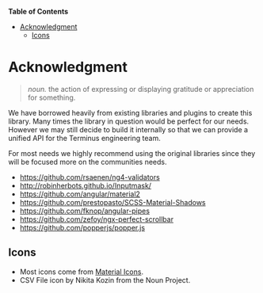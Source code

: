 <!-- START doctoc generated TOC please keep comment here to allow auto update -->
<!-- DON'T EDIT THIS SECTION, INSTEAD RE-RUN doctoc TO UPDATE -->
**Table of Contents**

- [Acknowledgment](#acknowledgment)
  - [Icons](#icons)

<!-- END doctoc generated TOC please keep comment here to allow auto update -->


# Acknowledgment

> _noun._ the action of expressing or displaying gratitude or appreciation for something.


We have borrowed heavily from existing libraries and plugins to create this library. Many times the
library in question would be perfect for our needs. However we may still decide to build it
internally so that we can provide a unified API for the Terminus engineering team.

For most needs we highly recommend using the original libraries since they will be focused
more on the communities needs.

- https://github.com/rsaenen/ng4-validators
- http://robinherbots.github.io/Inputmask/
- https://github.com/angular/material2
- https://github.com/prestopasto/SCSS-Material-Shadows
- https://github.com/fknop/angular-pipes
- https://github.com/zefoy/ngx-perfect-scrollbar
- https://github.com/popperjs/popper.js


## Icons

- Most icons come from [Material Icons]().
- CSV File icon by Nikita Kozin from the Noun Project.
